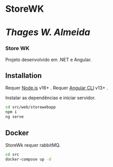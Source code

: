 # StoreWK
 
# _Thages W. Almeida_
### Store WK


Projeto desenvolvido em .NET e Angular.



## Installation

Requer [Node.js](https://nodejs.org/) v16+ .
Requer [Angular CLI](https://angular.io/cli) v13+ .

Instalar as dependências e iniciar servidor.

```sh
cd src/web/storewebapp
npm i
ng serve
```

## Docker

StoreWk requer rabbitMQ.

```sh
cd src
docker-compose up -d
```
